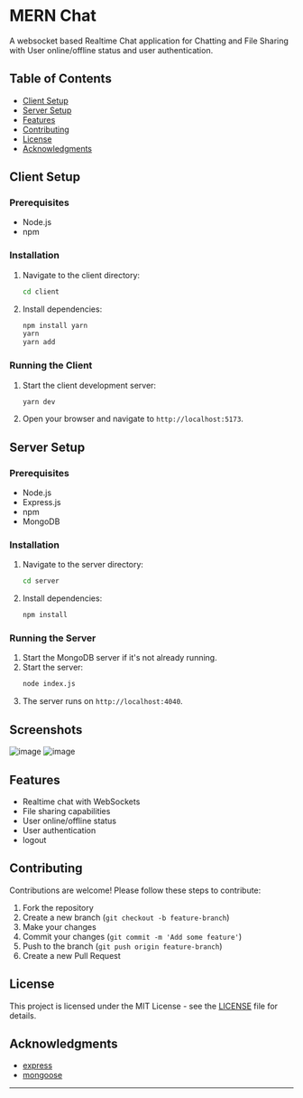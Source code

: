 # MERN Chat

A websocket based Realtime Chat application for Chatting and File Sharing with User online/offline status and user authentication.

## Table of Contents
- [Client Setup](#client-setup)
- [Server Setup](#server-setup)
- [Features](#features)
- [Contributing](#contributing)
- [License](#license)
- [Acknowledgments](#acknowledgments)

## Client Setup

### Prerequisites
- Node.js
- npm

### Installation
1. Navigate to the client directory:
    ```sh
    cd client
    ```
2. Install dependencies:
    ```sh
    npm install yarn
    yarn
    yarn add
    ```

### Running the Client
1. Start the client development server:
    ```sh
    yarn dev
    ```
2. Open your browser and navigate to `http://localhost:5173`.

## Server Setup

### Prerequisites
- Node.js
- Express.js
- npm
- MongoDB

### Installation
1. Navigate to the server directory:
    ```sh
    cd server
    ```
2. Install dependencies:
    ```sh
    npm install
    ```

### Running the Server
1. Start the MongoDB server if it's not already running.
2. Start the server:
    ```sh
    node index.js
    ```
3. The server runs on `http://localhost:4040`.
## Screenshots
![image](https://github.com/user-attachments/assets/cc77f27a-781f-4684-b64f-1969afa7d0cd)
![image](https://github.com/user-attachments/assets/673185e0-e343-40af-a053-8357eebe23e6)


## Features

- Realtime chat with WebSockets
- File sharing capabilities
- User online/offline status
- User authentication
- logout

## Contributing

Contributions are welcome! Please follow these steps to contribute:

1. Fork the repository
2. Create a new branch (`git checkout -b feature-branch`)
3. Make your changes
4. Commit your changes (`git commit -m 'Add some feature'`)
5. Push to the branch (`git push origin feature-branch`)
6. Create a new Pull Request

## License

This project is licensed under the MIT License - see the [LICENSE](LICENSE) file for details.

## Acknowledgments

- [express](https://expressjs.com/)
- [mongoose](https://mongoosejs.com/)
---
